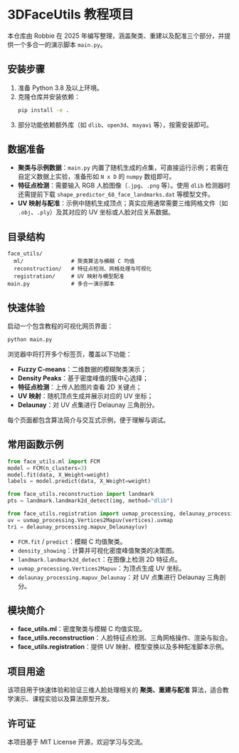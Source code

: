 # 3DFaceUtils 教程项目

本仓库由 Robbie 在 2025 年编写整理，涵盖聚类、重建以及配准三个部分，并提供一个多合一的演示脚本 `main.py`。

## 安装步骤

1. 准备 Python 3.8 及以上环境。
2. 克隆仓库并安装依赖：
   ```bash
   pip install -e .
   ```
3. 部分功能依赖额外库（如 `dlib`、`open3d`、`mayavi` 等），按需安装即可。

## 数据准备

- **聚类与示例数据**：`main.py` 内置了随机生成的点集，可直接运行示例；若需在自定义数据上实验，准备形如 `N x D` 的 `numpy` 数组即可。
- **特征点检测**：需要输入 RGB 人脸图像（`.jpg`、`.png` 等）。使用 `dlib` 检测器时还需提前下载 `shape_predictor_68_face_landmarks.dat` 等模型文件。
- **UV 映射与配准**：示例中随机生成顶点；真实应用通常需要三维网格文件（如 `.obj`、`.ply`）及其对应的 UV 坐标或人脸对应关系数据。

## 目录结构

```text
face_utils/
  ml/               # 聚类算法与模糊 C 均值
  reconstruction/   # 特征点检测、网格处理与可视化
  registration/     # UV 映射与模型配准
main.py             # 多合一演示脚本
```

## 快速体验

启动一个包含教程的可视化网页界面：

```bash
python main.py
```

浏览器中将打开多个标签页，覆盖以下功能：

- **Fuzzy C-means**：二维数据的模糊聚类演示；
- **Density Peaks**：基于密度峰值的簇中心选择；
- **特征点检测**：上传人脸图片查看 2D 关键点；
- **UV 映射**：随机顶点生成并展示对应的 UV 坐标；
- **Delaunay**：对 UV 点集进行 Delaunay 三角剖分。

每个页面都包含算法简介与交互式示例，便于理解与调试。

## 常用函数示例

```python
from face_utils.ml import FCM
model = FCM(n_clusters=3)
model.fit(data, X_Weight=weight)
labels = model.predict(data, X_Weight=weight)

from face_utils.reconstruction import landmark
pts = landmark.landmark2d_detect(img, method="dlib")

from face_utils.registration import uvmap_processing, delaunay_processing
uv = uvmap_processing.Vertices2Mapuv(vertices).uvmap
tri = delaunay_processing.mapuv_Delaunay(uv)
```

- `FCM.fit` / `predict`：模糊 C 均值聚类。
- `density_showing`：计算并可视化密度峰值聚类的决策图。
- `landmark.landmark2d_detect`：在图像上检测 2D 特征点。
- `uvmap_processing.Vertices2Mapuv`：为顶点生成 UV 坐标。
- `delaunay_processing.mapuv_Delaunay`：对 UV 点集进行 Delaunay 三角剖分。

## 模块简介

- **face_utils.ml**：密度聚类与模糊 C 均值实现。
- **face_utils.reconstruction**：人脸特征点检测、三角网格操作、渲染与拟合。
- **face_utils.registration**：提供 UV 映射、模型变换以及多种配准脚本示例。

## 项目用途

该项目用于快速体验和验证三维人脸处理相关的 **聚类、重建与配准** 算法，适合教学演示、课程实验以及算法原型开发。

## 许可证

本项目基于 MIT License 开源，欢迎学习与交流。
